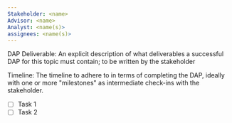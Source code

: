 ```yaml
---
Stakeholder: <name>
Advisor: <name>
Analyst: <name(s)>
assignees: <name(s)>
---
```


DAP Deliverable:
An explicit description of what deliverables a successful DAP for this topic must contain; to be written by the stakeholder
 
Timeline:
The timeline to adhere to in terms of completing the DAP, ideally with one or more "milestones" as intermediate check-ins with the stakeholder. 


<!-- Additional information about the feature: -->


<!-- relevant for most work -->

- [ ] Task 1
- [ ] Task 2
